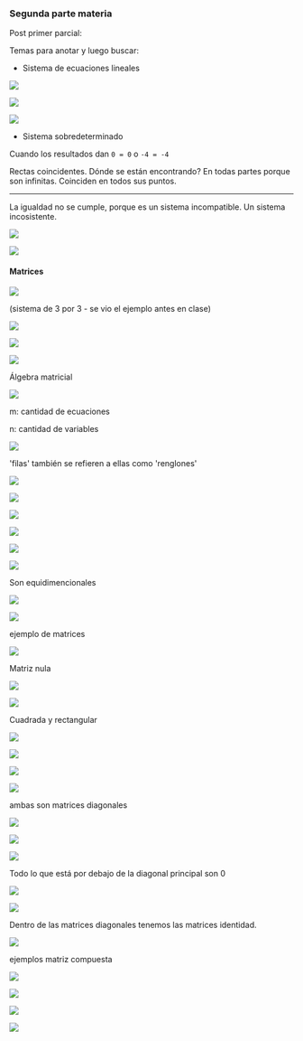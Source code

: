 ### Segunda parte materia
Post primer parcial:

Temas para anotar y luego buscar:

- Sistema de ecuaciones lineales 

![](113-assets/ppt-146-mat.png)

![](113-assets/ppt-147-mat.png)


![](113-assets/ppt-148-mat.png)

- Sistema sobredeterminado

Cuando los resultados dan ` 0 = 0 ` o  `-4 = -4 `

Rectas coincidentes. Dónde se están encontrando? En todas partes porque son infinitas. Coinciden en todos sus puntos.

---

La igualdad no se cumple, porque es un sistema incompatible. Un sistema incosistente.

![](113-assets/ppt-149-mat.png)



![](113-assets/ppt-150-mat.png)

#### Matrices

![](113-assets/ppt-151-mat.png)

(sistema de 3 por 3 - se vio el ejemplo antes en clase)

![](113-assets/ppt-152-mat.png)

![](113-assets/ppt-153-mat.png)

![](113-assets/ppt-154-mat.png)

Álgebra matricial

![](113-assets/ppt-155-mat.png)

m: cantidad de ecuaciones

n: cantidad de variables

![](113-assets/ppt-156-mat.png)

'filas' también se refieren a ellas como 'renglones'

![](113-assets/ppt-157-mat.png)

![](113-assets/ppt-158-mat.png)

![](113-assets/ppt-159-mat.png)

![](113-assets/ppt-160-mat.png)

![](113-assets/ppt-161-mat.png)

![](113-assets/ppt-162-mat.png)

Son equidimencionales

![](113-assets/ppt-163-mat.png)

![](113-assets/ppt-164-mat.png)

ejemplo de matrices

![](113-assets/ppt-165-mat.png)

Matriz nula

![](113-assets/ppt-166-mat.png)

![](113-assets/ppt-167-mat.png)


Cuadrada y rectangular

![](113-assets/ppt-168-mat.png)

![](113-assets/ppt-169-mat.png)

![](113-assets/ppt-170-mat.png)

![](113-assets/ppt-171-mat.png)

ambas son matrices diagonales

![](113-assets/ppt-172-mat.png)

![](113-assets/ppt-173-mat.png)

![](113-assets/ppt-174-mat.png)

Todo lo que está por debajo de la diagonal principal son 0

![](113-assets/ppt-175-mat.png)

![](113-assets/ppt-176-mat.png)

Dentro de las matrices diagonales tenemos las matrices identidad.

![](113-assets/ppt-177-mat.png)

ejemplos matriz compuesta

![](113-assets/ppt-178-mat.png)

![](113-assets/ppt-179-mat.png)

![](113-assets/ppt-180-mat.png)

![](113-assets/ppt-181-mat.png)

